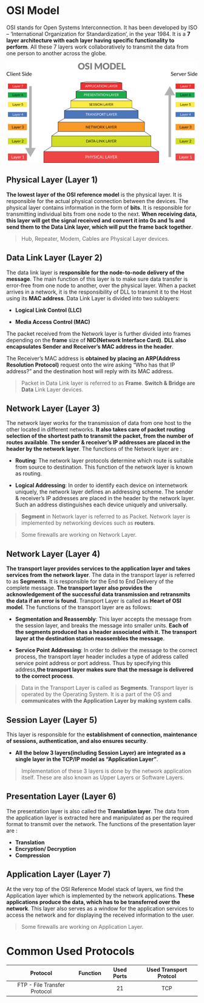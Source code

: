 # OSI Model

OSI stands for Open Systems Interconnection. It has been developed by ISO – ‘International Organization for Standardization‘, in the year 1984. It is a **7 layer architecture with each layer having specific functionality to perform**. All these 7 layers work collaboratively to transmit the data from one person to another across the globe.

<p align="center"><img src="https://github.com/wasny0ps/Network-Notes/blob/main/0x2%20-%20OSI%20Model%20%26%20Commonly%20Used%20Protocols/source/OSI_Model.png"></p>



## Physical Layer (Layer 1)

**The lowest layer of the OSI reference model** is the physical layer. It is responsible for the actual physical connection between the devices. The physical layer contains information in the form of **bits**. It is responsible for transmitting individual bits from one node to the next. **When receiving data, this layer will get the signal received and convert it into 0s and 1s and send them to the Data Link layer, which will put the frame back together**. 

> Hub, Repeater, Modem, Cables are Physical Layer devices.


## Data Link Layer (Layer 2)

The data link layer is **responsible for the node-to-node delivery of the message**. The main function of this layer is to make sure data transfer is error-free from one node to another, over the physical layer. When a packet arrives in a network, it is the responsibility of DLL to transmit it to the Host using its **MAC address**. Data Link Layer is divided into two sublayers: 

- **Logical Link Control (LLC)**
* **Media Access Control (MAC)**

The packet received from the Network layer is further divided into frames depending on the **frame** size of **NIC(Network Interface Card)**. **DLL also encapsulates Sender and Receiver’s MAC address in the header**. 

The Receiver’s MAC address is **obtained by placing an ARP(Address Resolution Protocol)** request onto the wire asking “Who has that IP address?” and the destination host will reply with its MAC address.

> Packet in Data Link layer is referred to as **Frame**. **Switch & Bridge are Data** Link Layer devices.

## Network Layer (Layer 3)

The network layer works for the transmission of data from one host to the other located in different networks. **It also takes care of packet routing selection of the shortest path to transmit the packet, from the number of routes available**. **The sender & receiver’s IP addresses are placed in the header by the network layer**. The functions of the Network layer are :  

- **Routing**: The network layer protocols determine which route is suitable from source to destination. This function of the network layer is known as routing.
* **Logical Addressing**: In order to identify each device on internetwork uniquely, the network layer defines an addressing scheme. The sender & receiver’s IP addresses are placed in the header by the network layer. Such an address distinguishes each device uniquely and universally.

> **Segment** in Network layer is referred to as Packet. Network layer is implemented by networking devices such as **routers**.

> Some firewalls are working on Network Layer. 

## Network Layer (Layer 4)

**The transport layer provides services to the application layer and takes services from the network layer**. The data in the transport layer is referred to as **Segments**. It is responsible for the End to End Delivery of the complete message. **The transport layer also provides the acknowledgement of the successful data transmission and retransmits the data if an error is found**. Transport Layer is called as **Heart of OSI model**. The functions of the transport layer are as follows:  

- **Segmentation and Reassembly**: This layer accepts the message from the session layer, and breaks the message into smaller units. **Each of the segments produced has a header associated with it. The transport layer at the destination station reassembles the message**.

* **Service Point Addressing**: In order to deliver the message to the correct process, the transport layer header includes a type of address called service point address or port address. Thus by specifying this address,**the transport layer makes sure that the message is delivered to the correct process**.

> Data in the Transport Layer is called as **Segments**. Transport layer is operated by the Operating System. It is a part of the OS and **communicates with the Application Layer by making system calls**. 

## Session Layer (Layer 5)

This layer is responsible for the **establishment of connection, maintenance of sessions, authentication, and also ensures security**.

- **All the below 3 layers(including Session Layer) are integrated as a single layer in the TCP/IP model as “Application Layer”**.

> Implementation of these 3 layers is done by the network application itself. These are also known as Upper Layers or Software Layers. 

## Presentation Layer (Layer 6)

The presentation layer is also called the **Translation layer**. The data from the application layer is extracted here and manipulated as per the required format to transmit over the network. The functions of the presentation layer are : 

- **Translation**
- **Encryption/ Decryption**
- **Compression**


##  Application Layer (Layer 7)

At the very top of the OSI Reference Model stack of layers, we find the Application layer which is implemented by the network applications. **These applications produce the data, which has to be transferred over the network**. This layer also serves as a window for the application services to access the network and for displaying the received information to the user. 

> Some firewalls are working on Application Layer.

# Common Used Protocols

| Protocol | Function | Used Ports | Used Transport Protcol |
|:---:|:---:|:---:|:---:|
|FTP - File Transfer Protocol| | 21 | TCP|
